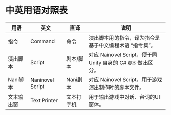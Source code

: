# 中英用语对照表

用语 | 英文 | 直译 | 说明  
--- | --- | --- | ---  
指令 | Command | 命令 | 演出脚本用的指令，译为指令是基于中文编程术语 “指令集”。
演出脚本 | Script | 剧本/脚本 | 对应 Nainovel Script，便于同 Unity 自身的 C# `脚本` 做出区分。
Nani脚本 | Naninovel Script | Nani剧本 | 对应 Nainovel Script，用于游戏演出制作时的脚本文件。
文本输出窗 | Text Printer | 文本打字机 | 用于输出游戏中对话、台词的UI窗体。
